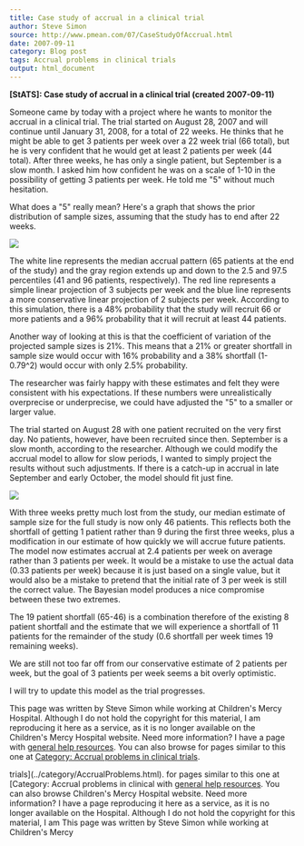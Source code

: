 ```yaml
---
title: Case study of accrual in a clinical trial
author: Steve Simon
source: http://www.pmean.com/07/CaseStudyOfAccrual.html
date: 2007-09-11
category: Blog post
tags: Accrual problems in clinical trials
output: html_document
---
```

**[StATS]: Case study of accrual in a clinical trial
(created 2007-09-11)**

Someone came by today with a project where he wants to monitor the
accrual in a clinical trial. The trial started on August 28, 2007 and
will continue until January 31, 2008, for a total of 22 weeks. He
thinks that he might be able to get 3 patients per week over a 22 week
trial (66 total), but he is very confident that he would get at least
2 patients per week (44 total). After three weeks, he has only a
single patient, but September is a slow month. I asked him how
confident he was on a scale of 1-10 in the possibility of getting 3
patients per week. He told me "5" without much hesitation.

What does a "5" really mean? Here's a graph that shows the prior
distribution of sample sizes, assuming that the study has to end after
22 weeks.

![](../../../web/images/07/CaseStudyOfAccrual01.gif)

The white line represents the median accrual pattern (65 patients at
the end of the study) and the gray region extends up and down to the
2.5 and 97.5 percentiles (41 and 96 patients, respectively). The red
line represents a simple linear projection of 3 subjects per week and
the blue line represents a more conservative linear projection of 2
subjects per week. According to this simulation, there is a 48%
probability that the study will recruit 66 or more patients and a 96%
probability that it will recruit at least 44 patients.

Another way of looking at this is that the coefficient of variation of
the projected sample sizes is 21%. This means that a 21% or greater
shortfall in sample size would occur with 16% probability and a 38%
shortfall (1-0.79^2) would occur with only 2.5% probability.

The researcher was fairly happy with these estimates and felt they
were consistent with his expectations. If these numbers were
unrealistically overprecise or underprecise, we could have adjusted
the "5" to a smaller or larger value.

The trial started on August 28 with one patient recruited on the very
first day. No patients, however, have been recruited since then.
September is a slow month, according to the researcher. Although we
could modify the accrual model to allow for slow periods, I wanted to
simply project the results without such adjustments. If there is a
catch-up in accrual in late September and early October, the model
should fit just fine.

![](../../../web/images/07/CaseStudyOfAccrual02.gif)

With three weeks pretty much lost from the study, our median estimate
of sample size for the full study is now only 46 patients. This
reflects both the shortfall of getting 1 patient rather than 9 during
the first three weeks, plus a modification in our estimate of how
quickly we will accrue future patients. The model now estimates
accrual at 2.4 patients per week on average rather than 3 patients per
week. It would be a mistake to use the actual data (0.33 patients per
week) because it is just based on a single value, but it would also be
a mistake to pretend that the initial rate of 3 per week is still the
correct value. The Bayesian model produces a nice compromise between
these two extremes.

The 19 patient shortfall (65-46) is a combination therefore of the
existing 8 patient shortfall and the estimate that we will experience
a shortfall of 11 patients for the remainder of the study (0.6
shortfall per week times 19 remaining weeks).

We are still not too far off from our conservative estimate of 2
patients per week, but the goal of 3 patients per week seems a bit
overly optimistic.

I will try to update this model as the trial progresses.

This page was written by Steve Simon while working at Children's Mercy
Hospital. Although I do not hold the copyright for this material, I am
reproducing it here as a service, as it is no longer available on the
Children's Mercy Hospital website. Need more information? I have a page
with [general help resources](../GeneralHelp.html). You can also browse
for pages similar to this one at [Category: Accrual problems in clinical
trials](../category/AccrualProblems.html).
<!---More--->
trials](../category/AccrualProblems.html).
for pages similar to this one at [Category: Accrual problems in clinical
with [general help resources](../GeneralHelp.html). You can also browse
Children's Mercy Hospital website. Need more information? I have a page
reproducing it here as a service, as it is no longer available on the
Hospital. Although I do not hold the copyright for this material, I am
This page was written by Steve Simon while working at Children's Mercy

<!---Do not use
**[StATS]: Case study of accrual in a clinical trial
This page was written by Steve Simon while working at Children's Mercy
Hospital. Although I do not hold the copyright for this material, I am
reproducing it here as a service, as it is no longer available on the
Children's Mercy Hospital website. Need more information? I have a page
with [general help resources](../GeneralHelp.html). You can also browse
for pages similar to this one at [Category: Accrual problems in clinical
trials](../category/AccrualProblems.html).
--->

